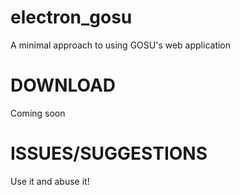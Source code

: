 # electron_gosu
A minimal approach to using GOSU's web application

# DOWNLOAD
Coming soon

# ISSUES/SUGGESTIONS
Use it and abuse it!
